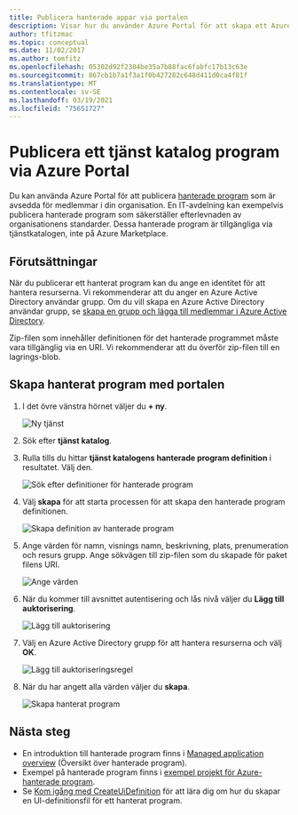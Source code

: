 ```yaml
---
title: Publicera hanterade appar via portalen
description: Visar hur du använder Azure Portal för att skapa ett Azure-hanterat program som är avsett för medlemmar i din organisation.
author: tfitzmac
ms.topic: conceptual
ms.date: 11/02/2017
ms.author: tomfitz
ms.openlocfilehash: 05302d92f2304be35a7b88fac6fabfc17b13c63e
ms.sourcegitcommit: 867cb1b7a1f3a1f0b427282c648d411d0ca4f81f
ms.translationtype: MT
ms.contentlocale: sv-SE
ms.lasthandoff: 03/19/2021
ms.locfileid: "75651727"
---
```

# <a name="publish-a-service-catalog-application-through-azure-portal"></a>Publicera ett tjänst katalog program via Azure Portal

Du kan använda Azure Portal för att publicera [hanterade program](overview.md) som är avsedda för medlemmar i din organisation. En IT-avdelning kan exempelvis publicera hanterade program som säkerställer efterlevnaden av organisationens standarder. Dessa hanterade program är tillgängliga via tjänstkatalogen, inte på Azure Marketplace.

## <a name="prerequisites"></a>Förutsättningar

När du publicerar ett hanterat program kan du ange en identitet för att hantera resurserna. Vi rekommenderar att du anger en Azure Active Directory användar grupp. Om du vill skapa en Azure Active Directory användar grupp, se [skapa en grupp och lägga till medlemmar i Azure Active Directory](../../active-directory/fundamentals/active-directory-groups-create-azure-portal.md). 

Zip-filen som innehåller definitionen för det hanterade programmet måste vara tillgänglig via en URI. Vi rekommenderar att du överför zip-filen till en lagrings-blob. 

## <a name="create-managed-application-with-portal"></a>Skapa hanterat program med portalen

1. I det övre vänstra hörnet väljer du **+ ny**.

   ![Ny tjänst](./media/publish-portal/new.png)

1. Sök efter **tjänst katalog**.

1. Rulla tills du hittar **tjänst katalogens hanterade program definition** i resultatet. Välj den.

   ![Sök efter definitioner för hanterade program](./media/publish-portal/select-managed-apps-definition.png)

1. Välj **skapa** för att starta processen för att skapa den hanterade program definitionen.

   ![Skapa definition av hanterade program](./media/publish-portal/create-definition.png)

1. Ange värden för namn, visnings namn, beskrivning, plats, prenumeration och resurs grupp. Ange sökvägen till zip-filen som du skapade för paket filens URI.

   ![Ange värden](./media/publish-portal/fill-application-values.png)

1. När du kommer till avsnittet autentisering och lås nivå väljer du **Lägg till auktorisering**.

   ![Lägg till auktorisering](./media/publish-portal/add-authorization.png)

1. Välj en Azure Active Directory grupp för att hantera resurserna och välj **OK**.

   ![Lägg till auktoriseringsregel](./media/publish-portal/add-auth-group.png)

1. När du har angett alla värden väljer du **skapa**.

   ![Skapa hanterat program](./media/publish-portal/create-app.png)

## <a name="next-steps"></a>Nästa steg

* En introduktion till hanterade program finns i [Managed application overview](overview.md) (Översikt över hanterade program).
* Exempel på hanterade program finns i [exempel projekt för Azure-hanterade program](sample-projects.md).
* Se [Kom igång med CreateUiDefinition](create-uidefinition-overview.md) för att lära dig om hur du skapar en UI-definitionsfil för ett hanterat program.